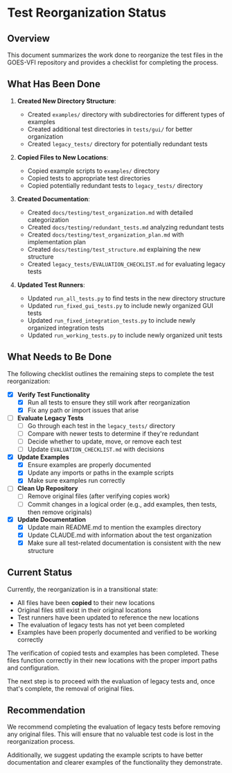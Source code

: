 # Test Reorganization Status

## Overview

This document summarizes the work done to reorganize the test files in the GOES-VFI repository and provides a checklist for completing the process.

## What Has Been Done

1. **Created New Directory Structure**:
   - Created `examples/` directory with subdirectories for different types of examples
   - Created additional test directories in `tests/gui/` for better organization
   - Created `legacy_tests/` directory for potentially redundant tests

2. **Copied Files to New Locations**:
   - Copied example scripts to `examples/` directory
   - Copied tests to appropriate test directories
   - Copied potentially redundant tests to `legacy_tests/` directory

3. **Created Documentation**:
   - Created `docs/testing/test_organization.md` with detailed categorization
   - Created `docs/testing/redundant_tests.md` analyzing redundant tests
   - Created `docs/testing/test_organization_plan.md` with implementation plan
   - Created `docs/testing/test_structure.md` explaining the new structure
   - Created `legacy_tests/EVALUATION_CHECKLIST.md` for evaluating legacy tests

4. **Updated Test Runners**:
   - Updated `run_all_tests.py` to find tests in the new directory structure
   - Updated `run_fixed_gui_tests.py` to include newly organized GUI tests
   - Updated `run_fixed_integration_tests.py` to include newly organized integration tests
   - Updated `run_working_tests.py` to include newly organized unit tests

## What Needs to Be Done

The following checklist outlines the remaining steps to complete the test reorganization:

- [x] **Verify Test Functionality**
  - [x] Run all tests to ensure they still work after reorganization
  - [x] Fix any path or import issues that arise

- [ ] **Evaluate Legacy Tests**
  - [ ] Go through each test in the `legacy_tests/` directory
  - [ ] Compare with newer tests to determine if they're redundant
  - [ ] Decide whether to update, move, or remove each test
  - [ ] Update `EVALUATION_CHECKLIST.md` with decisions

- [x] **Update Examples**
  - [x] Ensure examples are properly documented
  - [x] Update any imports or paths in the example scripts
  - [x] Make sure examples run correctly

- [ ] **Clean Up Repository**
  - [ ] Remove original files (after verifying copies work)
  - [ ] Commit changes in a logical order (e.g., add examples, then tests, then remove originals)

- [x] **Update Documentation**
  - [x] Update main README.md to mention the examples directory
  - [x] Update CLAUDE.md with information about the test organization
  - [x] Make sure all test-related documentation is consistent with the new structure

## Current Status

Currently, the reorganization is in a transitional state:

- All files have been **copied** to their new locations
- Original files still exist in their original locations
- Test runners have been updated to reference the new locations
- The evaluation of legacy tests has not yet been completed
- Examples have been properly documented and verified to be working correctly

The verification of copied tests and examples has been completed. These files function correctly in their new locations with the proper import paths and configuration.

The next step is to proceed with the evaluation of legacy tests and, once that's complete, the removal of original files.

## Recommendation

We recommend completing the evaluation of legacy tests before removing any original files. This will ensure that no valuable test code is lost in the reorganization process.

Additionally, we suggest updating the example scripts to have better documentation and clearer examples of the functionality they demonstrate.
